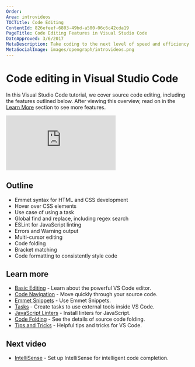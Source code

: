 ```yaml
---
Order:
Area: introvideos
TOCTitle: Code Editing
ContentId: 826efeef-6803-49bd-a500-06c6c42cda19
PageTitle: Code Editing Features in Visual Studio Code
DateApproved: 3/6/2017
MetaDescription: Take coding to the next level of speed and efficiency with these code editing features.
MetaSocialImage: images/opengraph/introvideos.png
---
```

# Code editing in Visual Studio Code

In this Visual Studio Code tutorial, we cover source code editing, including the features outlined below. After viewing this overview, read on in the [Learn More](/docs/introvideos/codeediting.md#learn-more) section to see more features.

<iframe src="https://www.youtube.com/embed/rsatrlBEFFA?rel=0&amp;disablekb=0&amp;modestbranding=1&amp;showinfo=0" frameborder="0" allowfullscreen></iframe>

## Outline

* Emmet syntax for HTML and CSS development
* Hover over CSS elements
* Use case of using a task
* Global find and replace, including regex search
* ESLint for JavaScript linting
* Errors and Warning output
* Multi-cursor editing
* Code folding
* Bracket matching
* Code formatting to consistently style code

## Learn more

* [Basic Editing](/docs/editor/codebasics.md) - Learn about the powerful VS Code editor.
* [Code Navigation](/docs/editor/editingevolved.md) - Move quickly through your source code.
* [Emmet Snippets](/docs/languages/html.md#emmet-snippets) - Use Emmet Snippets.
* [Tasks](/docs/editor/tasks.md) - Create tasks to use external tools inside VS Code.
* [JavaScript Linters](/docs/languages/javascript.md#javascript-linters) - Install linters for JavaScript.
* [Code Folding](/docs/editor/codebasics.md#folding) - See the details of source code folding.
* [Tips and Tricks](/docs/getstarted/tips-and-tricks.md) - Helpful tips and tricks for VS Code.

## Next video

* [IntelliSense](/docs/introvideos/intellisense.md) - Set up IntelliSense for intelligent code completion.
